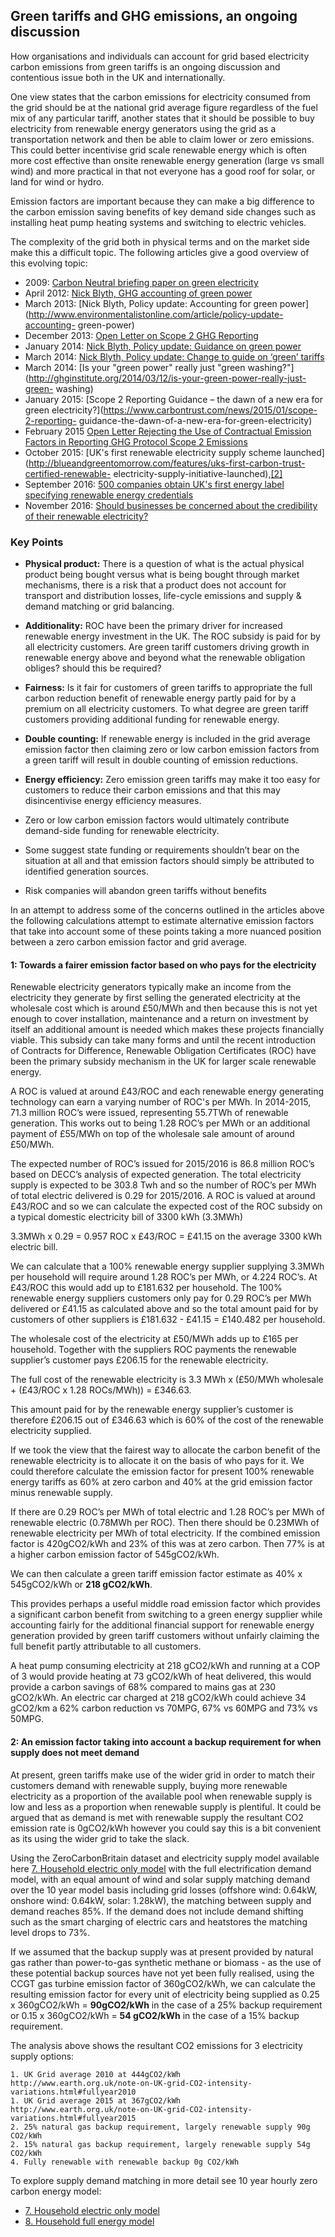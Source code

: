 ## Green tariffs and GHG emissions, an ongoing discussion

How organisations and individuals can account for grid based electricity carbon emissions from green tariffs is an ongoing discussion and contentious issue both in the UK and internationally. 

One view states that the carbon emissions for electricity consumed from the grid should be at the national grid average figure regardless of the fuel mix of any particular tariff, another states that it should be possible to buy electricity from renewable energy generators using the grid as a transportation network and then be able to claim lower or zero emissions. This could better incentivise grid scale renewable energy which is often more cost effective than onsite renewable energy generation (large vs small wind) and more practical in that not everyone has a good roof for solar, or land for wind or hydro.

Emission factors are important because they can make a big difference to the carbon emission saving benefits of key demand side changes such as installing heat pump heating systems and switching to electric vehicles.

The complexity of the grid both in physical terms and on the market side make this a difficult topic. The following articles give a good overview of this evolving topic:

- 2009: [Carbon Neutral briefing paper on green electricity](http://www.carbonneutral.com/interface/files/knowledgecentre/Briefing%20Paper%20on%20Green%20Electricity.pdf)
- April 2012: [Nick Blyth, GHG accounting of green power](http://www.environmentalistonline.com/article/ghg-accounting-green-power)
- March 2013: [Nick Blyth, Policy update: Accounting for green power](http://www.environmentalistonline.com/article/policy-update-accounting-
green-power)
- December 2013: [Open Letter on Scope 2 GHG Reporting](https://scope2openletter.wordpress.com/december-2013-letter)
- January 2014: [Nick Blyth, Policy update: Guidance on green power](http://www.environmentalistonline.com/article/policy-update-guidance-green-power)
- March 2014: [Nick Blyth, Policy update: Change to guide on ‘green’ tariffs](http://www.environmentalistonline.com/article/policy-update-change-guide-%E2%80%98green%E2%80%99-tariffs)
- March 2014: [Is your "green power" really just "green washing?"](http://ghginstitute.org/2014/03/12/is-your-green-power-really-just-green-
washing)
- January 2015: [Scope 2 Reporting Guidance – the dawn of a new era for green electricity?](https://www.carbontrust.com/news/2015/01/scope-2-reporting-
guidance-the-dawn-of-a-new-era-for-green-electricity)
- February 2015 [Open Letter Rejecting the Use of Contractual Emission Factors in
Reporting GHG Protocol Scope 2 Emissions](https://scope2openletter.wordpress.com)
- October 2015: [UK's first renewable electricity supply scheme launched](http://blueandgreentomorrow.com/features/uks-first-carbon-trust-certified-renewable-
electricity-supply-initiative-launched),[[2]](http://www.edie.net/news/6/UK-s-first-certified-renewable-electricity-label-launched)
- September 2016: [500 companies obtain UK's first energy label specifying renewable energy credentials](http://www.edie.net/news/6/500-companies-issued-UK-s-first-energy-label-specifying-renewable-energy-credentials)
- November 2016: [Should businesses be concerned about the credibility of their renewable electricity?](http://www.edie.net/blog/Should-businesses-be-concerned-about-the-credibility-of-their-renewable-electricity/6098133)

### Key Points

- **Physical product:** There is a question of what is the actual physical product being bought versus what is being bought through market mechanisms, there is a risk that a product does not account for transport and distribution losses, life-cycle emissions and supply & demand matching or grid balancing.
- **Additionality:** ROC have been the primary driver for increased renewable energy investment in the UK. The ROC subsidy is paid for by all electricity customers. Are green tariff customers driving growth in renewable energy above and beyond what the renewable obligation obliges? should this be required?
- **Fairness:** Is it fair for customers of green tariffs to appropriate the full carbon reduction benefit of renewable energy partly paid for by a premium on all electricity customers. To what degree are green tariff customers providing additional funding for renewable energy.
- **Double counting:** If renewable energy is included in the grid average emission factor then claiming zero or low carbon emission factors from a green tariff will result in
double counting of emission reductions.
- **Energy efficiency:** Zero emission green tariffs may make it too easy for customers to reduce their carbon emissions and that this may disincentivise energy efficiency measures.

- Zero or low carbon emission factors would ultimately contribute demand-side funding for renewable electricity.
- Some suggest state funding or requirements shouldn’t bear on the situation at all and that emission factors should simply be attributed to identified generation sources.
- Risk companies will abandon green tariffs without benefits

In an attempt to address some of the concerns outlined in the articles above the following calculations attempt to estimate alternative emission factors that take into account some of these points taking a more nuanced position between a zero carbon emission factor and grid average.

#### 1: Towards a fairer emission factor based on who pays for the electricity

Renewable electricity generators typically make an income from the electricity they generate by first selling the generated electricity at the wholesale cost which is around £50/MWh and then because this is not yet enough to cover installation, maintenance and a return on investment by itself an additional amount is needed which makes these projects financially viable. This subsidy can take many forms and until the recent introduction of Contracts for Difference, Renewable Obligation Certificates (ROC) have been the primary subsidy mechanism in the UK for larger scale renewable energy.

A ROC is valued at around £43/ROC and each renewable energy generating technology can earn a varying number of ROC's per MWh. In 2014-2015, 71.3 million ROC’s were issued, representing 55.7TWh of renewable generation. This works out to being 1.28 ROC’s per MWh or an additional payment of £55/MWh on top of the wholesale sale amount of around £50/MWh.

The expected number of ROC’s issued for 2015/2016 is 86.8 million ROC’s based on DECC’s analysis of expected generation. The total electricity supply is expected to be 303.8 Twh and so the number of ROC’s per MWh of total electric delivered is 0.29 for 2015/2016. A ROC is valued at around £43/ROC and so we can calculate the expected cost of the ROC subsidy on a typical domestic electricity bill of 3300 kWh (3.3MWh)

3.3MWh x 0.29 = 0.957 ROC x £43/ROC = £41.15 on the average 3300 kWh electric bill.

We can calculate that a 100% renewable energy supplier supplying 3.3MWh per household will require around 1.28 ROC’s per MWh, or 4.224 ROC’s. At £43/ROC this would add up to £181.632 per household. The 100% renewable energy suppliers customers only pay for 0.29 ROC’s per MWh delivered or £41.15 as calculated above and so the total amount paid for by customers of other suppliers is £181.632 - £41.15 = £140.482 per household.

The wholesale cost of the electricity at £50/MWh adds up to £165 per household. Together with the suppliers ROC payments the renewable supplier’s customer pays £206.15 for the renewable electricity. 

The full cost of the renewable electricity is 3.3 MWh x (£50/MWh wholesale + (£43/ROC x 1.28 ROCs/MWh)) = £346.63.

This amount paid for by the renewable energy supplier’s customer is therefore £206.15 out of £346.63 which is 60% of the cost of the renewable electricity supplied.

If we took the view that the fairest way to allocate the carbon benefit of the renewable electricity is to allocate it on the basis of who pays for it. We could therefore calculate the emission factor for present 100% renewable energy tariffs as 60% at zero carbon and 40% at the grid emission factor minus renewable supply.

If there are 0.29 ROC’s per MWh of total electric and 1.28 ROC’s per MWh of renewable electric (0.78MWh per ROC). Then there should be 0.23MWh of renewable electricity per MWh of total electricity. If the combined emission factor is 420gCO2/kWh and 23% of this was at zero carbon. Then 77% is at a higher carbon emission factor of 545gCO2/kWh.

We can then calculate a green tariff emission factor estimate as 40% x 545gCO2/kWh or **218 gCO2/kWh**.

This provides perhaps a useful middle road emission factor which provides a significant carbon benefit from switching to a green energy supplier while accounting fairly for the additional financial support for renewable energy generation provided by green tariff customers without unfairly claiming the full benefit partly attributable to all customers.

A heat pump consuming electricity at 218 gCO2/kWh and running at a COP of 3 would provide heating at 73 gCO2/kWh of heat delivered, this would provide a carbon savings of 68% compared to mains gas at 230 gCO2/kWh. An electric car charged at 218 gCO2/kWh could achieve 34 gCO2/km a 62% carbon reduction vs 70MPG, 67% vs 60MPG and 73% vs 50MPG.

#### 2: An emission factor taking into account a backup requirement for when supply does not meet demand

At present, green tariffs make use of the wider grid in order to match their customers demand with renewable supply, buying more renewable electricity as a proportion of the available pool when renewable supply is low and less as a proportion when renewable supply is plentiful. It could be argued that as demand is met with renewable supply the resultant CO2 emission rate is 0gCO2/kWh however you could say this is a bit convenient as its using the wider grid to take the slack.

Using the ZeroCarbonBritain dataset and electricity supply model available here [7. Household electric only model](../zcem/integrated.html#all) with the full electrification demand model, with an equal amount of wind and solar supply matching demand over the 10 year model basis including grid losses (offshore wind: 0.64kW, onshore wind: 0.64kW, solar: 1.28kW), the matching between supply and demand reaches 85%. If the demand does not include demand shifting such as the smart charging of electric cars and heatstores the matching level drops to 73%.

If we assumed that the backup supply was at present provided by natural gas rather than power-to-gas synthetic methane or biomass - as the use of these potential backup sources have not yet been fully realised, using the CCGT gas turbine emission factor of 360gCO2/kWh, we can calculate the resulting emission factor for every unit of electricity being supplied as 0.25 x 360gCO2/kWh = **90gCO2/kWh** in the case of a 25% backup requirement or 0.15 x 360gCO2/kWh = **54 gCO2/kWh** in the case of a 15% backup requirement.

The analysis above shows the resultant CO2 emissions for 3 electricity supply options:

    1. UK Grid average 2010 at 444gCO2/kWh
    http://www.earth.org.uk/note-on-UK-grid-CO2-intensity-variations.html#fullyear2010
    1. UK Grid average 2015 at 367gCO2/kWh
    http://www.earth.org.uk/note-on-UK-grid-CO2-intensity-variations.html#fullyear2015
    2. 25% natural gas backup requirement, largely renewable supply 90g CO2/kWh
    2. 15% natural gas backup requirement, largely renewable supply 54g CO2/kWh
    4. Fully renewable with renewable backup 0g CO2/kWh

To explore supply demand matching in more detail see 10 year hourly zero carbon energy model:
    
- [7. Household electric only model](../zcem/integrated.html#all)
- [8. Household full energy model](../zcem/integrated.html#fullhousehold)



